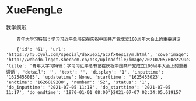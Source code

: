 # XueFengLe     

我学疯啦    

        青年大学习特辑：学习习近平总书记在庆祝中国共产党成立100周年大会上的重要讲话     

        {'id': '61', 'url': 'https://h5.cyol.com/special/daxuexi/ac7fx0es1z/m.html', 'coverimage': 'http://webcdn.lngqt.shechem.cn/oss/uploadfile/image/20210705/60e2799e2209d.jfif', 'title': '青年大学习特辑：学习习近平总书记在庆祝中国共产党成立100周年大会上的重要讲话', 'detail': '', 'text': '', 'display': '1', 'inputtime': '1625455085', 'updatetime': None, 'starttime': '1625455023', 'endtime': '1626019200', 'number': '52', 'status': '1', 'do_inputtime': '2021-07-05 11:18', 'do_starttime': '2021-07-05 11:17', 'do_endtime': '1970-01-01 08:00'}2021-07-07 02:34:05.619157